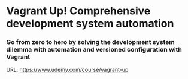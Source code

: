 # Vagrant Up! Comprehensive development system automation

### Go from zero to hero by solving the development system dilemma with automation and versioned configuration with Vagrant

URL: https://www.udemy.com/course/vagrant-up
